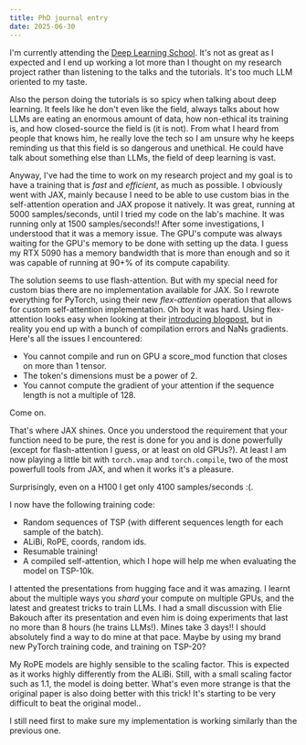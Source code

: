 ```yaml
---
title: PhD journal entry
date: 2025-06-30
---
```


I'm currently attending the [Deep Learning
School](https://univ-cotedazur.eu/efelia-cote-dazur/summer-schools/deep-learning-school/deep-learning-school-2025).
It's not as great as I expected and I end up working a lot more than I thought on my research
project rather than listening to the talks and the tutorials. It's too much LLM oriented to my
taste.

Also the person doing the tutorials is so spicy when talking about deep learning. It feels like he
don't even like the field, always talks about how LLMs are eating an enormous amount of data, how
non-ethical its training is, and how closed-source the field is (it is not). From what I heard from
people that knows him, he really love the tech so I am unsure why he keeps reminding us that this
field is so dangerous and unethical. He could have talk about something else than LLMs, the field of
deep learning is vast.

Anyway, I've had the time to work on my research project and my goal is to have a training that is
*fast* and *efficient*, as much as possible. I obviously went with JAX, mainly because I need to be
able to use custom bias in the self-attention operation and JAX propose it natively. It was great,
running at 5000 samples/seconds, until I tried my code on the lab's machine. It was running only at
1500 samples/seconds!! After some investigations, I understood that it was a memory issue. The GPU's
compute was always waiting for the GPU's memory to be done with setting up the data. I guess my RTX
5090 has a memory bandwidth that is more than enough and so it was capable of running at 90+% of its
compute capability.

The solution seems to use flash-attention. But with my special need for custom bias there are no
implementation available for JAX. So I rewrote everything for PyTorch, using their new
*flex-attention* operation that allows for custom self-attention implementation. Oh boy it was hard.
Using flex-attention looks easy when looking at their [introducing
blogpost](https://pytorch.org/blog/flexattention/), but in reality you end up with a bunch of
compilation errors and NaNs gradients. Here's all the issues I encountered:

- You cannot compile and run on GPU a score_mod function that closes on more than 1 tensor.
- The token's dimensions must be a power of 2.
- You cannot compute the gradient of your attention if the sequence length is not a multiple of
  128.

Come on.

That's where JAX shines. Once you understood the requirement that your function need to be pure, the
rest is done for you and is done powerfully (except for flash-attention I guess, or at least on old
GPUs?). At least I am now playing a little bit with `torch.vmap` and `torch.compile`, two of the
most powerfull tools from JAX, and when it works it's a pleasure.

Surprisingly, even on a H100 I get only 4100 samples/seconds :(.

I now have the following training code:

- Random sequences of TSP (with different sequences length for each sample of the batch).
- ALiBi, RoPE, coords, random ids.
- Resumable training!
- A compiled self-attention, which I hope will help me when evaluating the model on TSP-10k.

I attented the presentations from hugging face and it was amazing. I learnt about the multiple ways
you *shard* your compute on multiple GPUs, and the latest and greatest tricks to train LLMs. I had a
small discussion with Elie Bakouch after its presentation and even him is doing experiments that
last no more than 8 hours (he trains LLMs!). Mines take 3 days!! I should absolutely find a way to
do mine at that pace. Maybe by using my brand new PyTorch training code, and training on TSP-20?

My RoPE models are highly sensible to the scaling factor. This is expected as it works highly
differently from the ALiBi. Still, with a small scaling factor such as 1.1, the model is doing
better. What's even more strange is that the original paper is also doing better with this trick!
It's starting to be very difficult to beat the original model..

I still need first to make sure my implementation is working similarly than the previous one.
